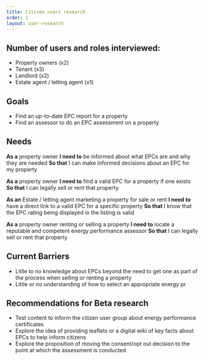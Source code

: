 ```yaml
---
title: Citizen users research
order: 1
layout: user-research
---
```

## Number of users and roles interviewed:
* Property owners (x2)
* Tenant (x3)
* Landlord (x2)
* Estate agent / letting agent (x1)

## Goals
* Find an up-to-date EPC report for a property
* Find an assessor to do an EPC assessment on a property

## Needs
**As a** property owner
**I need to** be informed about what EPCs are and why they are needed 
**So that** I can make informed decisions about an EPC for my property

**As a** property owner
**I need to** find a valid EPC for a property if one exists 
**So that** I can legally sell or rent that property

**As an** Estate / letting agent marketing a property for sale or rent 
**I need to** have a direct link to a valid EPC for a specific property 
**So that** I know that the EPC rating being displayed in the listing is valid

**As a** property owner renting or selling a property
**I need to** locate a reputable and competent energy performance assessor
**So that** I can legally sell or rent that property

## Current Barriers
* Litlle to no knowledge about EPCs beyond the need to get one as part of the process when selling or renting a property
* Little or no understanding of how to select an appropriate energy pr

## Recommendations for Beta research
* Test content to inform the citizen user group about energy performance certificates
* Explore the idea of providing leaflets or a digital wiki of key facts about EPCs to help inform citizens
* Explore the proposition of moving the consent/opt out decision to the point at which the assessment is conducted
